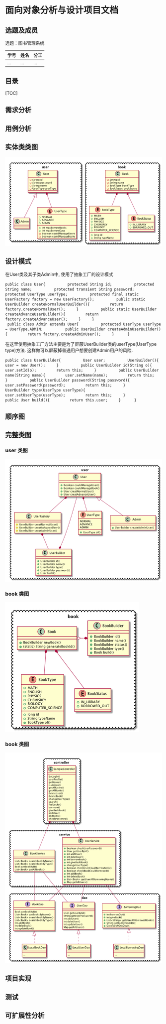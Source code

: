 # 面向对象分析与设计项目文档

## 选题及成员

选题：图书管理系统

| 学号 | 姓名 | 分工 |
| -------- | ---- | ---- |
| ... | ... | ...  |

## 目录

[TOC]

## 需求分析

## 用例分析

## 实体类类图

![实体类类图](./类图/实体类图.png)

## 设计模式


在User类及其子类Admin中, 使用了抽象工厂的设计模式
```
public class User{          protected String id;          protected String name;          protected transient String password;          protected UserType userType;          protected final static UserFactory factory = new UserFactory();          public static UserBuilder createNormalUserBuilder(){         return factory.createNormalUser();     }          public static UserBuilder createAdvanceUserBuilder(){         return factory.createAdvanceUser();     }     }
 public class Admin extends User{          protected UserType userType = UserType.ADMIN;          public UserBuilder createAdminUserBuilder(){         return factory.createAdminUser();     }      }

```

在这里使用抽象工厂方法主要是为了屏蔽UserBuilder类的userType(UserType type)方法.
这样做可以屏蔽掉普通用户想要创建Admin用户的风险.

```
public class UserBuilder{          User user;          UserBuilder(){         user = new User();     }          public UserBuilder id(String o){         user.setId(o);         return this;     }          public UserBuilder name(String name){         user.setName(name);         return this;     }          public UserBuilder password(String password){         user.setPassword(password);         return this;     }          UserBuilder type(UserType userType){         user.setUserType(userType);         return this;     }               public User build(){         return this.user;     }      }

```

## 顺序图

## 完整类图


### user 类图
![user 类图](./类图/user类图.png)

### book 类图
![book 类图](./类图/book类图.png)

### book 类图
![web 类图](./类图/web类图.png)

## 项目实现

## 测试

## 可扩展性分析
